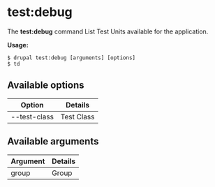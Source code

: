 # test:debug
The **test:debug** command List Test Units available for the application.

**Usage:**
```
$ drupal test:debug [arguments] [options] 
$ td  
```

## Available options
Option | Details
-------|-------------
--test-class | Test Class

## Available arguments
Argument | Details
---------|-------------
group | Group
